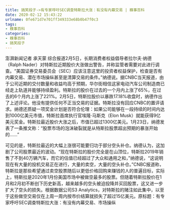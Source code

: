 ```yaml
---
title: 搞笑段子->有专家呼吁SEC调查特斯拉大涨：有没有内幕交易 | 糗事百科
date: 2020-02-12 15:43:22
urlname: 0fe671d7e701ff349333e68b0b47f0c3
tags: 
- 糗事百科
categories:
- 糗事百科
- 搞笑段子
---
```

澎湃新闻记者 承天蒙 综合报道2月5日，长期消费者权益倡导者拉尔夫·纳德（Ralph Nader）对特斯拉近期股价大涨做出警告，并称监管者需要对此进行调查。“美国证券交易委员会（SEC）应该注意这里的投资者权益保护，检查是否有内幕交易、潜在市场操纵甚至是清算交易的条件。”纳德说。据CNBC当天报道，由于公司近期的交付数量和收益均高于预期，华尔街相信这家电动汽车公司制造商已经走上轨道并能够持续盈利。特斯拉的股价在过去的一个月内上涨了65%，在过去的6个月内上涨了221%。2月5日，特斯拉股价以暴跌17.18%收盘时，纳德作出了上述评论。他没有提供任何不正当交易的证据。特斯拉没有回应CNBC的置评请求。纳德还质疑一项奖金计划是否符合伦理：如果公司能够在一段持续的时间内达到1000亿美元市值，特斯拉首席执行官埃隆·马斯克（Elon Musk）就能获得9亿美元奖金。特斯拉最近股价大涨之后，市值已超过1300亿美元。1月23日，纳德发表了一条推文称：“股票市场的泡沫破裂就是从特斯拉股票超出预期的暴涨开始的……”

可见的是，特斯拉最近的大幅上涨很可能要归功于部分空头补仓。纳德认为，这加剧了公司股票最近的波动。“现在特斯拉的股价完全是在山顶位，特斯拉2019年销售了不到40万辆汽车，而它的估值已经超过了大众和通用之和，”纳德说，“这说明现在有大量的投机交易正在进行，大量的卖空，大量的空头补仓。”CNBC报道称，特斯拉是那些希望通过卖空股票随后以更低价格回购来赚钱的人的普遍目标，实际上，特斯拉是2020年1月份美国市场中被做空最多的股票。但随着特斯拉股价在1月和2月初不断创下历史新高，越来越多的空头被迫投降并买回股票，这又进一步扩大了空头的损失。根据数据公司S3 Analytics，对特斯拉的赌注如此集中，以至于这些做空交易仅在上周一周内按市价结算就损失了超过15亿美元。原标题：有专家呼吁SEC调查特斯拉大涨：有没有内幕交易、市场操纵


